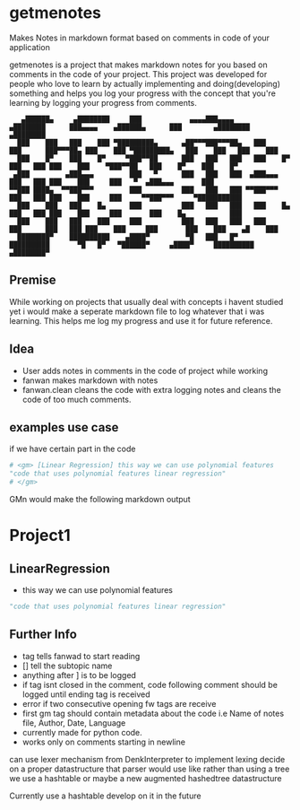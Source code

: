 # getmenotes

Makes Notes in markdown format based on comments in code of your application

getmenotes is a project that makes markdown notes for you based on comments in the code of your project.
This project was developed for people who love to learn by actually implementing and doing(developing) something and helps you log your progress with the concept that you're learning by logging your progress from comments.


```
   ▄██████▄     ▄████████     ███            ▄▄▄▄███▄▄▄▄      ▄████████      ███▄▄▄▄    ▄██████▄      ███        ▄████████    ▄████████ 
  ███    ███   ███    ███ ▀█████████▄      ▄██▀▀▀███▀▀▀██▄   ███    ███      ███▀▀▀██▄ ███    ███ ▀█████████▄   ███    ███   ███    ███ 
  ███    █▀    ███    █▀     ▀███▀▀██      ███   ███   ███   ███    █▀       ███   ███ ███    ███    ▀███▀▀██   ███    █▀    ███    █▀  
 ▄███         ▄███▄▄▄         ███   ▀      ███   ███   ███  ▄███▄▄▄          ███   ███ ███    ███     ███   ▀  ▄███▄▄▄       ███        
▀▀███ ████▄  ▀▀███▀▀▀         ███          ███   ███   ███ ▀▀███▀▀▀          ███   ███ ███    ███     ███     ▀▀███▀▀▀     ▀███████████ 
  ███    ███   ███    █▄      ███          ███   ███   ███   ███    █▄       ███   ███ ███    ███     ███       ███    █▄           ███ 
  ███    ███   ███    ███     ███          ███   ███   ███   ███    ███      ███   ███ ███    ███     ███       ███    ███    ▄█    ███ 
  ████████▀    ██████████    ▄████▀         ▀█   ███   █▀    ██████████       ▀█   █▀   ▀██████▀     ▄████▀     ██████████  ▄████████▀  

 ```

## Premise

While working on projects that usually deal with concepts i havent studied yet i would make a seperate markdown file to log  whatever that i was learning. This helps me log my progress and use it for future reference.

## Idea

- User adds notes in comments in the code of project while working
- fanwan makes markdown with notes
- fanwan.clean cleans the code with extra logging notes and cleans the code of too much comments.

## examples use case

if we have certain part in the code

```python
# <gm> [Linear Regression] this way we can use polynomial features
"code that uses polynomial features linear regression"
# </gm>
```

GMn would make the following markdown output

# Project1

## LinearRegression

- this way we can use polynomial features

```python
"code that uses polynomial features linear regression"
```

## Further Info

- <gm> tag tells fanwad to start reading
- [] tell the subtopic name
- anything after ] is to be logged
- if tag isnt closed in the comment, code following comment should be logged until ending tag is received
- error if two consecutive opening fw tags are receive
- first gm tag should contain metadata about the code i.e Name of notes file, Author, Date, Language
- currently made for python code.  
- works only on comments starting in newline


can use lexer mechanism from DenkInterpreter to implement lexing
decide on a proper datastructure that parser would use
like rather than using a tree we use a hashtable
or maybe a new augmented hashedtree datastructure

Currently use a hashtable develop on it in the future
